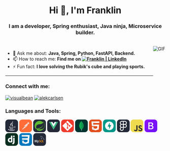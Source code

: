 <h1 align="center">Hi 👋, I'm Franklin</h1>
<h3 align="center">I am a developer, Spring enthusiast, Java ninja, Microservice builder.</h3>
</br>
<img align="right" alt="GIF" height="160px" src="https://media4.giphy.com/media/v1.Y2lkPTc5MGI3NjExaDN0a2E1M21hOGtzbnBqZmNsa3NiaHU2MnlwaDZ6bjJtams5MGN4ZCZlcD12MV9pbnRlcm5hbF9naWZfYnlfaWQmY3Q9Zw/3CJjyy63fqY7rKIDDB/giphy.gif"/>

- 💬 Ask me about: **Java, Spring, Python, FastAPI, Backend.**
- 📫 How to reach me: **Find me on [<img alt="Franklin | LinkedIn" height="15px" src="https://upload.wikimedia.org/wikipedia/commons/8/81/LinkedIn_icon.svg"/>](www.linkedin.com/in/franklin-castañeda-8264a4349)**
- ⚡ Fun fact: **I love solving the Rubik's cube and playing sports.**

---


<p align="left">
<h3 align="left">Connect with me:</h3>
<a href="www.linkedin.com/in/franklin-castañeda-8264a4349" target="blank"><img align="center" src="https://cdn-icons-png.flaticon.com/512/3097/3097011.png" alt="visualbean" height="30" width="30" /></a>
<a href="www.linkedin.com/in/franklin-castañeda-8264a4349" target="blank"><img align="center" src="https://cdn.jsdelivr.net/npm/simple-icons@3.0.1/icons/linkedin.svg" alt="alekcarlsen" height="30" width="40" /></a>
</p>

<h3 align="left">Languages and Tools:</h3>
<p align="left">  
<img src="https://github.com/tandpfun/skill-icons/blob/main/icons/Java-Dark.svg" alt="Java" width="40" height="40"/> 
<img src="https://github.com/tandpfun/skill-icons/blob/main/icons/Postman.svg" alt="Postman" width="40" height="40"/> 
<img src="https://github.com/tandpfun/skill-icons/blob/main/icons/Spring-Dark.svg" alt="Spring" width="40" height="40"/> 
<img src="https://github.com/tandpfun/skill-icons/blob/main/icons/VueJS-Dark.svg" alt="Vue" width="40" height="40"/> 
<img src="https://github.com/tandpfun/skill-icons/blob/main/icons/Git.svg" alt="Git" width="40" height="40"/> 
<img src="https://github.com/tandpfun/skill-icons/blob/main/icons/MongoDB.svg" alt="Mongo" width="40" height="40"/> 
<img src="https://github.com/tandpfun/skill-icons/blob/main/icons/HTML.svg" alt="HTML" width="40" height="40"/> 
<img src="https://github.com/tandpfun/skill-icons/blob/main/icons/FastAPI.svg" alt="FastAPI" width="40" height="40"/> 
<img src="https://github.com/tandpfun/skill-icons/blob/main/icons/Figma-Dark.svg" alt="Figma" width="40" height="40"/> 
<img src="https://github.com/tandpfun/skill-icons/blob/main/icons/JavaScript.svg" alt="JS" width="40" height="40"/> 
<img src="https://github.com/tandpfun/skill-icons/blob/main/icons/Bootstrap.svg" alt="Bootstrap" width="40" height="40"/> 
<img src="https://github.com/tandpfun/skill-icons/blob/main/icons/Django.svg" alt="Django" width="40" height="40"/> 
<img src="https://github.com/tandpfun/skill-icons/blob/main/icons/CSS.svg" alt="CSS" width="40" height="40"/> 
<img src="https://github.com/tandpfun/skill-icons/blob/main/icons/MySQL-Dark.svg" alt="MYSQL" width="40" height="40"/> 
</p>
